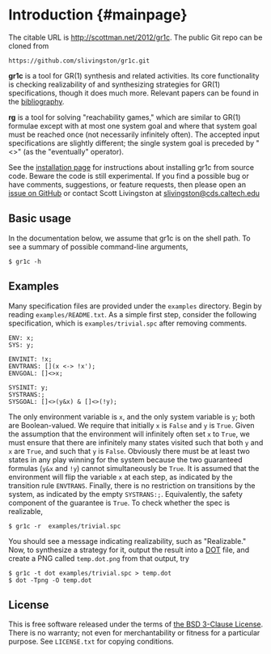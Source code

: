 Introduction        {#mainpage}
============

The citable URL is <http://scottman.net/2012/gr1c>.  The public Git
repo can be cloned from

    https://github.com/slivingston/gr1c.git

**gr1c** is a tool for GR(1) synthesis and related activities.  Its
core functionality is checking realizability of and synthesizing
strategies for GR(1) specifications, though it does much more.
Relevant papers can be found in the [bibliography](md_papers.html).

**rg** is a tool for solving "reachability games," which are similar
to GR(1) formulae except with at most one system goal and where that
system goal must be reached once (not necessarily infinitely often).
The accepted input specifications are slightly different; the single
system goal is preceded by "<>" (as the "eventually" operator).

See the [installation page](md_installation.html) for instructions
about installing gr1c from source code.  Beware the code is still
experimental. If you find a possible bug or have comments,
suggestions, or feature requests, then please open an [issue on
GitHub](https://github.com/slivingston/gr1c/issues) or contact Scott
Livingston at <slivingston@cds.caltech.edu>


Basic usage
-----------

In the documentation below, we assume that gr1c is on the shell
path. To see a summary of possible command-line arguments,

    $ gr1c -h

Examples
--------

Many specification files are provided under the `examples` directory.
Begin by reading `examples/README.txt`.  As a simple first step,
consider the following specification, which is `examples/trivial.spc`
after removing comments.

    ENV: x;
    SYS: y;

    ENVINIT: !x;
    ENVTRANS: [](x <-> !x');
    ENVGOAL: []<>x;

    SYSINIT: y;
    SYSTRANS:;
    SYSGOAL: []<>(y&x) & []<>(!y);

The only environment variable is `x`, and the only system variable is
`y`; both are Boolean-valued.  We require that initially `x` is
`False` and `y` is `True`.  Given the assumption that the environment
will infinitely often set `x` to `True`, we must ensure that there are
infinitely many states visited such that both `y` and `x` are `True`,
and such that `y` is `False`.  Obviously there must be at least two
states in any play winning for the system because the two guaranteed
formulas (`y&x` and `!y`) cannot simultaneously be `True`.  It is
assumed that the environment will flip the variable `x` at each step,
as indicated by the transition rule `ENVTRANS`.  Finally, there is no
restriction on transitions by the system, as indicated by the empty
`SYSTRANS:;`. Equivalently, the safety component of the guarantee is
`True`.  To check whether the spec is realizable,

    $ gr1c -r  examples/trivial.spc

You should see a message indicating realizability, such as
"Realizable." Now, to synthesize a strategy for it, output the result
into a [DOT](http://www.graphviz.org/) file, and create a PNG called
`temp.dot.png` from that output, try

    $ gr1c -t dot examples/trivial.spc > temp.dot
    $ dot -Tpng -O temp.dot


License
-------

This is free software released under the terms of [the BSD 3-Clause
License](http://opensource.org/licenses/BSD-3-Clause).  There is no
warranty; not even for merchantability or fitness for a particular
purpose.  See `LICENSE.txt` for copying conditions.
